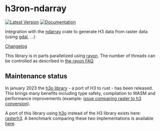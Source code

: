 # h3ron-ndarray

[![Latest Version](https://img.shields.io/crates/v/h3ron-ndarray.svg)](https://crates.io/crates/h3ron-ndarray) [![Documentation](https://docs.rs/h3ron-ndarray/badge.svg)](https://docs.rs/h3ron-ndarray)

Integration with the [ndarray](https://github.com/rust-ndarray/ndarray) crate to generate H3 data from raster data (using [gdal](https://github.com/georust/gdal), ...)

[Changelog](CHANGES.md)

This library is in parts parallelized using [rayon](https://github.com/rayon-rs/rayon). The number of threads can be controlled as
described in [the rayon FAQ](https://github.com/rayon-rs/rayon/blob/master/FAQ.md#how-many-threads-will-rayon-spawn)

## Maintenance status

In january 2023 the [h3o library](https://github.com/HydroniumLabs/h3o) - a port of H3 to rust - has been released. This brings many benefits including type safety, compilation to WASM and performance improvements
(example: [issue comparing raster to h3 conversion](https://github.com/nmandery/rasterh3/issues/1)).

A port of this library using [h3o](https://github.com/HydroniumLabs/h3o) instead of the H3 library exists here: [rasterh3](https://github.com/nmandery/rasterh3). A benchmark comparing these two implementations is available [here](https://github.com/nmandery/rasterh3/issues/1).
